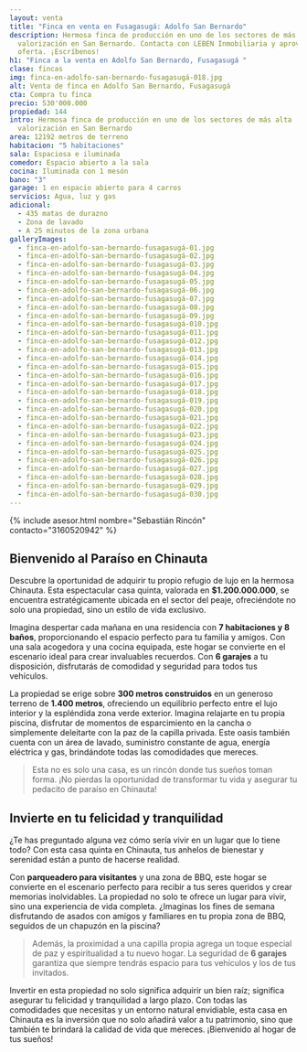```yaml
---
layout: venta
title: "Finca en venta en Fusagasugá: Adolfo San Bernardo"
description: Hermosa finca de producción en uno de los sectores de más alta
  valorización en San Bernardo. Contacta con LEBEN Inmobiliaria y aprovecha esta
  oferta. ¡Escríbenos!
h1: "Finca a la venta en Adolfo San Bernardo, Fusagasugá "
clase: fincas
img: finca-en-adolfo-san-bernardo-fusagasugá-018.jpg
alt: Venta de finca en Adolfo San Bernardo, Fusagasugá
cta: Compra tu finca
precio: 530'000.000
propiedad: 144
intro: Hermosa finca de producción en uno de los sectores de más alta
  valorización en San Bernardo
area: 12192 metros de terreno
habitacion: "5 habitaciones"
sala: Espaciosa e iluminada
comedor: Espacio abierto a la sala
cocina: Iluminada con 1 mesón
bano: "3"
garage: 1 en espacio abierto para 4 carros
servicios: Agua, luz y gas
adicional:
  - 435 matas de durazno
  - Zona de lavado
  - A 25 minutos de la zona urbana
galleryImages:
  - finca-en-adolfo-san-bernardo-fusagasugá-01.jpg
  - finca-en-adolfo-san-bernardo-fusagasugá-02.jpg
  - finca-en-adolfo-san-bernardo-fusagasugá-03.jpg
  - finca-en-adolfo-san-bernardo-fusagasugá-04.jpg
  - finca-en-adolfo-san-bernardo-fusagasugá-05.jpg
  - finca-en-adolfo-san-bernardo-fusagasugá-06.jpg
  - finca-en-adolfo-san-bernardo-fusagasugá-07.jpg
  - finca-en-adolfo-san-bernardo-fusagasugá-08.jpg
  - finca-en-adolfo-san-bernardo-fusagasugá-09.jpg
  - finca-en-adolfo-san-bernardo-fusagasugá-010.jpg
  - finca-en-adolfo-san-bernardo-fusagasugá-011.jpg
  - finca-en-adolfo-san-bernardo-fusagasugá-012.jpg
  - finca-en-adolfo-san-bernardo-fusagasugá-013.jpg
  - finca-en-adolfo-san-bernardo-fusagasugá-014.jpg
  - finca-en-adolfo-san-bernardo-fusagasugá-015.jpg
  - finca-en-adolfo-san-bernardo-fusagasugá-016.jpg
  - finca-en-adolfo-san-bernardo-fusagasugá-017.jpg
  - finca-en-adolfo-san-bernardo-fusagasugá-018.jpg
  - finca-en-adolfo-san-bernardo-fusagasugá-019.jpg
  - finca-en-adolfo-san-bernardo-fusagasugá-020.jpg
  - finca-en-adolfo-san-bernardo-fusagasugá-021.jpg
  - finca-en-adolfo-san-bernardo-fusagasugá-022.jpg
  - finca-en-adolfo-san-bernardo-fusagasugá-023.jpg
  - finca-en-adolfo-san-bernardo-fusagasugá-024.jpg
  - finca-en-adolfo-san-bernardo-fusagasugá-025.jpg
  - finca-en-adolfo-san-bernardo-fusagasugá-026.jpg
  - finca-en-adolfo-san-bernardo-fusagasugá-027.jpg
  - finca-en-adolfo-san-bernardo-fusagasugá-028.jpg
  - finca-en-adolfo-san-bernardo-fusagasugá-029.jpg
  - finca-en-adolfo-san-bernardo-fusagasugá-030.jpg
---
```

{% include asesor.html nombre="Sebastián Rincón" contacto="3160520942" %}

## Bienvenido al Paraíso en Chinauta

Descubre la oportunidad de adquirir tu propio refugio de lujo en la hermosa Chinauta. Esta espectacular casa quinta, valorada en **$1.200.000.000**, se encuentra estratégicamente ubicada en el sector del peaje, ofreciéndote no solo una propiedad, sino un estilo de vida exclusivo.

Imagina despertar cada mañana en una residencia con **7 habitaciones y 8 baños**, proporcionando el espacio perfecto para tu familia y amigos. Con una sala acogedora y una cocina equipada, este hogar se convierte en el escenario ideal para crear invaluables recuerdos. Con **6 garajes** a tu disposición, disfrutarás de comodidad y seguridad para todos tus vehículos.

La propiedad se erige sobre **300 metros construidos** en un generoso terreno de **1.400 metros**, ofreciendo un equilibrio perfecto entre el lujo interior y la espléndida zona verde exterior. Imagina relajarte en tu propia piscina, disfrutar de momentos de esparcimiento en la cancha o simplemente deleitarte con la paz de la capilla privada. Este oasis también cuenta con un área de lavado, suministro constante de agua, energía eléctrica y gas, brindándote todas las comodidades que mereces.

>Esta no es solo una casa, es un rincón donde tus sueños toman forma. ¡No pierdas la oportunidad de transformar tu vida y asegurar tu pedacito de paraíso en Chinauta!

## Invierte en tu felicidad y tranquilidad

¿Te has preguntado alguna vez cómo sería vivir en un lugar que lo tiene todo? Con esta casa quinta en Chinauta, tus anhelos de bienestar y serenidad están a punto de hacerse realidad.

Con **parqueadero para visitantes** y una zona de BBQ, este hogar se convierte en el escenario perfecto para recibir a tus seres queridos y crear memorias inolvidables. La propiedad no solo te ofrece un lugar para vivir, sino una experiencia de vida completa. ¿Imaginas los fines de semana disfrutando de asados con amigos y familiares en tu propia zona de BBQ, seguidos de un chapuzón en la piscina?

>Además, la proximidad a una capilla propia agrega un toque especial de paz y espiritualidad a tu nuevo hogar. La seguridad de **6 garajes** garantiza que siempre tendrás espacio para tus vehículos y los de tus invitados.

Invertir en esta propiedad no solo significa adquirir un bien raíz; significa asegurar tu felicidad y tranquilidad a largo plazo. Con todas las comodidades que necesitas y un entorno natural envidiable, esta casa en Chinauta es la inversión que no solo añadirá valor a tu patrimonio, sino que también te brindará la calidad de vida que mereces. ¡Bienvenido al hogar de tus sueños!
